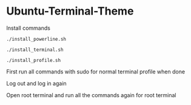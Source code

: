 # Ubuntu-Terminal-Theme

Install commands 

```
./install_powerline.sh

./install_terminal.sh

./install_profile.sh
```

First run all commands with sudo for normal terminal profile when done

Log out and log in again

Open root terminal and run all the commands again for root terminal
